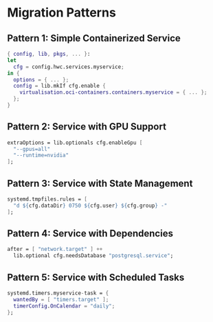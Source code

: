 # Migration Patterns

## Pattern 1: Simple Containerized Service
```nix
{ config, lib, pkgs, ... }:
let
  cfg = config.hwc.services.myservice;
in {
  options = { ... };
  config = lib.mkIf cfg.enable {
    virtualisation.oci-containers.containers.myservice = { ... };
  };
}
```

## Pattern 2: Service with GPU Support

```nix
extraOptions = lib.optionals cfg.enableGpu [
  "--gpus=all"
  "--runtime=nvidia"
];
```

## Pattern 3: Service with State Management

```nix
systemd.tmpfiles.rules = [
  "d ${cfg.dataDir} 0750 ${cfg.user} ${cfg.group} -"
];
```

## Pattern 4: Service with Dependencies

```nix
after = [ "network.target" ] ++ 
  lib.optional cfg.needsDatabase "postgresql.service";
```

## Pattern 5: Service with Scheduled Tasks

```nix
systemd.timers.myservice-task = {
  wantedBy = [ "timers.target" ];
  timerConfig.OnCalendar = "daily";
};
```


